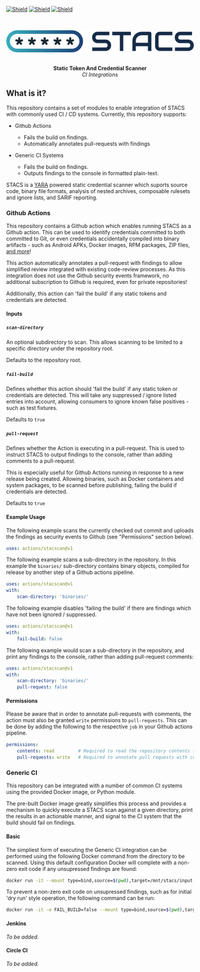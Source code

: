 [![Shield](https://img.shields.io/docker/pulls/stacscan/stacs-ci?style=flat-square)](https://hub.docker.com/r/stacscan/stacs-ci)
[![Shield](https://img.shields.io/docker/image-size/stacscan/stacs-ci?style=flat-square)](https://hub.docker.com/r/stacscan/stacs-ci/tags?page=1&ordering=last_updated)
[![Shield](https://img.shields.io/twitter/follow/stacscan?style=flat-square)](https://twitter.com/stacscan)
<p align="center">
    <br /><br />
    <img src="./docs/images/STACS-Logo-RGB.small.png?raw=true">
</p>
<p align="center">
    <br />
    <b>Static Token And Credential Scanner</b>
    <br />
    <i>CI Integrations</i>
    <br />
</p>

## What is it?

This repository contains a set of modules to enable integration of STACS with commonly
used CI / CD systems. Currently, this repository supports:

* Github Actions
  * Fails the build on findings.
  * Automatically annotates pull-requests with findings

* Generic CI Systems
  * Fails the build on findings.
  * Outputs findings to the console in formatted plain-text.

STACS is a [YARA](https://virustotal.github.io/yara/) powered static credential scanner
which suports source code, binary file formats, analysis of nested archives, composable
rulesets and ignore lists, and SARIF reporting.

### Github Actions

This repository contains a Github action which enables running STACS as a Github
action. This can be used to identify credentials committed to both committed to Git, or
even credentials accidentally compiled into binary artifacts - such as Android APKs,
Docker images, RPM packages, ZIP files, [and more](https://github.com/stacscan/stacs/blob/main/README.md#what-does-stacs-support)!

This action automatically annotates a pull-request with findings to allow simplified
review integrated with existing code-review processes. As this integration does not use
the Github security events framework, no additional subscription to Github is required,
even for private repositories!

Additionally, this action can 'fail the build' if any static tokens and credentials are
detected.

#### Inputs

##### `scan-directory`

An optional subdirectory to scan. This allows scanning to be limited to a specific
directory under the repository root.

Defaults to the repository root.

##### `fail-build`

Defines whether this action should 'fail the build' if any static token or credentials
are detected. This will take any suppressed / ignore listed entries into account,
allowing consumers to ignore known false positives - such as test fixtures.

Defaults to `true`

##### `pull-request`

Defines whether the Action is executing in a pull-request. This is used to instruct
STACS to output findings to the console, rather than adding comments to a pull-request.

This is especially useful for Github Actions running in response to a new release being
created. Allowing binaries, such as Docker containers and system packages, to be scanned
before publishing, failing the build if credentials are detected.

Defaults to `true`

#### Example Usage

The following example scans the currently checked out commit and uploads the findings
as security events to Github (see "Permissions" section below).

```yaml
uses: actions/stacscan@v1
```

The following example scans a sub-directory in the repository. In this example the 
`binaries/` sub-directory contains binary objects, compiled for release by another step
of a Github actions pipeline.

```yaml
uses: actions/stacscan@v1
with:
    scan-directory: 'binaries/'
```

The following example disables 'failing the build' if there are findings which have not
been ignored / suppressed.

```yaml
uses: actions/stacscan@v1
with:
    fail-build: false
```

The following example would scan a sub-directory in the repository, and print any
findings to the console, rather than adding pull-request comments:

```yaml
uses: actions/stacscan@v1
with:
    scan-directory: 'binaries/'
    pull-request: false
```

#### Permissions

Please be aware that in order to annotate pull-requests with comments, the action must
also be granted `write` permissions to `pull-requests`. This can be done by adding the
following to the respective `job` in your Github actions pipeline.

```yaml
permissions:
    contents: read         # Required to read the repository contents (checkout).
    pull-requests: write   # Required to annotate pull requests with comments.
```

### Generic CI

This repository can be integrated with a number of common CI systems using the provided
Docker image, or Python module.

The pre-built Docker image greatly simplifies this process and provides a mechanism to
quickly execute a STACS scan against a given directory, print the results in an
actionable manner, and signal to the CI system that the build should fail on findings.

#### Basic

The simpliest form of executing the Generic CI integration can be performed using the
following Docker command from the directory to be scanned. Using this default
configuration Docker will complete with a non-zero exit code if any unsupressed findings
are found:

```bash
docker run -it --mount type=bind,source=$(pwd),target=/mnt/stacs/input stacscan/stacs-ci:latest
```

To prevent a non-zero exit code on unsupressed findings, such as for initial 'dry run'
style operation, the following command can be run:

```bash
docker run -it -e FAIL_BUILD=false --mount type=bind,source=$(pwd),target=/mnt/stacs/input stacscan/stacs-ci:latest
```

#### Jenkins

_To be added._

#### Circle CI

_To be added._
